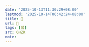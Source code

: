 ```yaml
---
date: '2025-10-13T11:30:29+08:00'
lastmod: '2025-10-14T06:42:24+08:00'
title: 󰥿
url: 󰥿
tags: [䶀]
src: GHZR
note:
---
```

